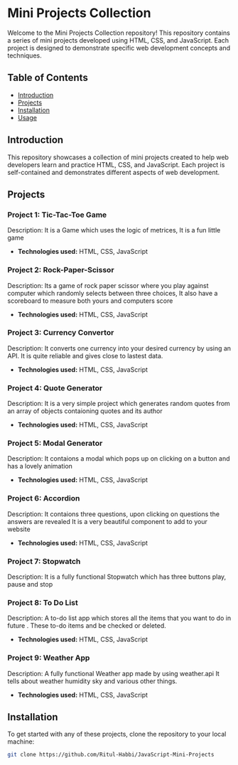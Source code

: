 # Mini Projects Collection

Welcome to the Mini Projects Collection repository! This repository contains a series of mini projects developed using HTML, CSS, and JavaScript. Each project is designed to demonstrate specific web development concepts and techniques.

## Table of Contents

- [Introduction](#introduction)
- [Projects](#projects)
- [Installation](#installation)
- [Usage](#usage)

## Introduction

This repository showcases a collection of mini projects created to help web developers learn and practice HTML, CSS, and JavaScript. Each project is self-contained and demonstrates different aspects of web development.

## Projects

### Project 1: Tic-Tac-Toe Game

Description: It is a Game which uses the logic of metrices, It is a fun little game 

- **Technologies used:** HTML, CSS, JavaScript

### Project 2: Rock-Paper-Scissor

Description: Its a game of rock paper scissor where you play against computer which randomly selects between three choices, It also have a scoreboard to measure both yours and computers score

- **Technologies used:** HTML, CSS, JavaScript

### Project 3: Currency Convertor

Description: It converts one currency into your desired currency by using an API. It is quite reliable and gives close to lastest data.

- **Technologies used:** HTML, CSS, JavaScript

### Project 4: Quote Generator

Description: It is a very simple project which generates random quotes from an array of objects contaioning quotes and its author

- **Technologies used:** HTML, CSS, JavaScript

### Project 5: Modal Generator

Description: It contaions a modal which pops up on clicking on a button and has a lovely animation 

- **Technologies used:** HTML, CSS, JavaScript

### Project 6: Accordion

Description: It contaions three questions, upon clicking on questions the answers are revealed It is a very beautiful component to add to your website

- **Technologies used:** HTML, CSS, JavaScript

### Project 7: Stopwatch

Description: It is a fully functional Stopwatch which has three buttons play, pause and stop

### Project 8: To Do List

Description: A to-do list app which stores all the items that you want to do in future . These to-do items and be checked or deleted. 

- **Technologies used:** HTML, CSS, JavaScript

### Project 9: Weather App

Description: A fully functional Weather app made by using weather.api It tells about weather humidity sky and various other things. 

- **Technologies used:** HTML, CSS, JavaScript



## Installation

To get started with any of these projects, clone the repository to your local machine:

```sh
git clone https://github.com/Ritul-Habbi/JavaScript-Mini-Projects
